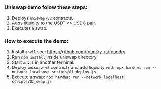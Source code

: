 ### Uniswap demo folow these steps:

1. Deploys `uniswap-v2` contracts.
2. Adds liquidity to the USDT <> USDC pair.
3. Executes a swap.

### How to execute the demo:
1. Install `anvil` see: https://github.com/foundry-rs/foundry
2. Run `npm install` inside uniswap directory.
3. Start `anvil` in another terminal.
4. Deploy `uniswap-v2` contracts and add liquidity with:
`npx hardhat run --network localhost scripts/01_deploy.js`
3. Execute a swap:
`npx hardhat run --network localhost scripts/02_swap.js` 
